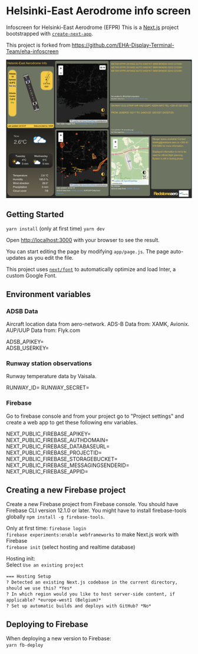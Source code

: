 # Helsinki-East Aerodrome info screen

Infoscreen for Helsinki-East Aerodrome (EFPR)
This is a [Next.js](https://nextjs.org/) project bootstrapped with [`create-next-app`](https://github.com/vercel/next.js/tree/canary/packages/create-next-app).

This project is forked from https://github.com/EHA-Display-Terminal-Team/eha-infoscreen

![EFPR infoscreen screenshot](EFPR-infoscreen.png)

## Getting Started

`yarn install` (only at first time)
`yarn dev`

Open [http://localhost:3000](http://localhost:3000) with your browser to see the result.

You can start editing the page by modifying `app/page.js`. The page auto-updates as you edit the file.

This project uses [`next/font`](https://nextjs.org/docs/basic-features/font-optimization) to automatically optimize and load Inter, a custom Google Font.

## Environment variables

### ADSB Data

Aircraft location data from aero-network.
ADS-B Data from: XAMK, Avionix. AUP/UUP Data from: Flyk.com

ADSB_APIKEY=  
ADSB_USERKEY=  

### Runway station observations

Runway temperature data by Vaisala.

RUNWAY_ID=
RUNWAY_SECRET=

### Firebase

Go to firebase console and from your project go to "Project settings" and create a web app to get these following env variables.

NEXT_PUBLIC_FIREBASE_APIKEY=
NEXT_PUBLIC_FIREBASE_AUTHDOMAIN=
NEXT_PUBLIC_FIREBASE_DATABASEURL=
NEXT_PUBLIC_FIREBASE_PROJECTID=
NEXT_PUBLIC_FIREBASE_STORAGEBUCKET=
NEXT_PUBLIC_FIREBASE_MESSAGINGSENDERID=
NEXT_PUBLIC_FIREBASE_APPID=

## Creating a new Firebase project

Create a new Firebase project from Firebase console. You should have Firebase CLI version 12.1.0 or later. You might have to install firebase-tools globally `npm install -g firebase-tools`.

Only at first time:
`firebase login`  
`firebase experiments:enable webframeworks` to make Next.js work with Firebase  
`firebase init` (select hosting and realtime database)

Hosting init:  
Select `Use an existing project`

```
=== Hosting Setup
? Detected an existing Next.js codebase in the current directory, should we use this? *Yes*
? In which region would you like to host server-side content, if applicable? *europe-west1 (Belgium)*
? Set up automatic builds and deploys with GitHub? *No*
```

## Deploying to Firebase

When deploying a new version to Firebase:  
`yarn fb-deploy`
